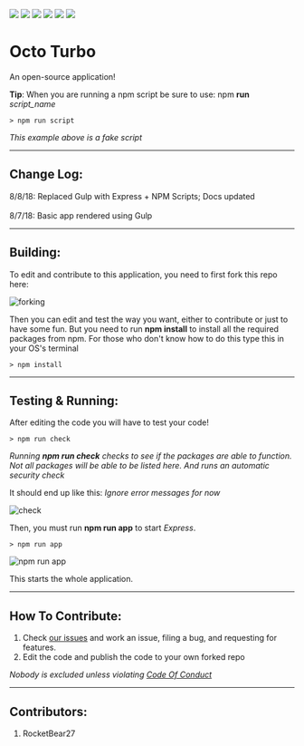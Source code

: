 ![](https://img.shields.io/badge/contributors-1-brightgreen.svg)
![](https://img.shields.io/badge/status-passing-brightgreen.svg)
![](https://img.shields.io/badge/npm_scripts-passing-brightgreen.svg)
![](https://img.shields.io/badge/docs-not_updated-red.svg)
![](https://img.shields.io/badge/issues-0-brightgreen.svg)
![](https://img.shields.io/badge/forks-0-lightgray.svg)

# Octo Turbo
An open-source application! 

**Tip**: When you are running a npm script be sure to use: npm **run** _script_name_
```
> npm run script
```
_This example above is a fake script_

---

## Change Log:
8/8/18: Replaced Gulp with Express + NPM Scripts; Docs updated
<br><br>
8/7/18: Basic app rendered using Gulp

---

## Building:
To edit and contribute to this application, you need to first fork this repo here:

![forking](https://cdn.glitch.com/c16530b3-dd93-4a57-936e-b6d47ae27437%2FCapture3.PNG?1533681765110)

Then you can edit and test the way you want, either to contribute or just to have some fun. But you need to run **npm install** to install all the required packages from npm. For those who don't know how to do this type this in your OS's terminal

``` code
> npm install
```
---

## Testing & Running:
After editing the code you will have to test your code! 

``` code
> npm run check
```

_Running **npm run check** checks to see if the packages are able to function. Not all packages will be able to be listed here. And runs an automatic security check_

It should end up like this: _Ignore error messages for now_

![check](https://cdn.glitch.com/c16530b3-dd93-4a57-936e-b6d47ae27437%2Fcapture.PNG?1533776879034)

Then, you must run **npm run app** to start _Express_.

``` code
> npm run app
```

![npm run app](https://cdn.glitch.com/c16530b3-dd93-4a57-936e-b6d47ae27437%2Fcapture2.PNG?1533774900483)

This starts the whole application.

---

## How To Contribute:
1. Check [our issues](https://github.com/rocketbear27/octo-turbo/issues) and work an issue, filing a bug, and requesting for features.
2. Edit the code and publish the code to your own forked repo

_Nobody is excluded unless violating [Code Of Conduct](https://github.com/rocketbear27/octo-turbo/wiki/Code-Of-Conduct)_

---

## Contributors:
1. RocketBear27
